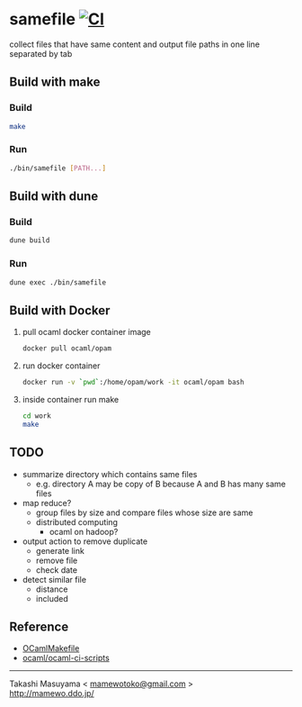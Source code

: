 samefile [![CI](https://github.com/mamewotoko/samefile/actions/workflows/build.yml/badge.svg)](https://github.com/mamewotoko/samefile/actions/workflows/build.yml)
========
collect files that have same content and output file paths in one line separated by tab

Build with make
-------------------

### Build

```bash
make
```

### Run

```bash
./bin/samefile [PATH...]
```

Build with dune
------------------

### Build

```bash
dune build
```

### Run 

```bash
dune exec ./bin/samefile
```

Build with Docker
------------------
1. pull ocaml docker container image 

    ```bash
    docker pull ocaml/opam
    ```
2. run docker container

    ```bash
    docker run -v `pwd`:/home/opam/work -it ocaml/opam bash
    ```
3. inside container run make

    ```bash
    cd work
    make
    ```

TODO
----

* summarize directory which contains same files
  * e.g. directory A may be copy of B because A and B has many same files
* map reduce?
  * group files by size and compare files whose size are same
  * distributed computing
    * ocaml on hadoop?
* output action to remove duplicate
  * generate link
  * remove file
  * check date
* detect similar file
  * distance
  * included

Reference
---------
* [OCamlMakefile](http://mmottl.github.io/ocaml-makefile/)
* [ocaml/ocaml-ci-scripts](https://github.com/ocaml/ocaml-ci-scripts)

----
Takashi Masuyama < mamewotoko@gmail.com >  
http://mamewo.ddo.jp/
